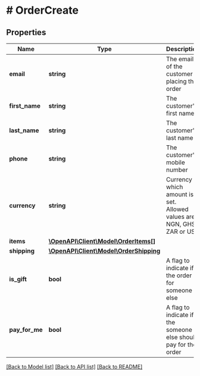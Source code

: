 # # OrderCreate

## Properties

Name | Type | Description | Notes
------------ | ------------- | ------------- | -------------
**email** | **string** | The email of the customer placing the order |
**first_name** | **string** | The customer&#39;s first name |
**last_name** | **string** | The customer&#39;s last name |
**phone** | **string** | The customer&#39;s mobile number |
**currency** | **string** | Currency in which amount is set. Allowed values are NGN, GHS, ZAR or USD |
**items** | [**\OpenAPI\Client\Model\OrderItems[]**](OrderItems.md) |  |
**shipping** | [**\OpenAPI\Client\Model\OrderShipping**](OrderShipping.md) |  |
**is_gift** | **bool** | A flag to indicate if the order is for someone else | [optional]
**pay_for_me** | **bool** | A flag to indicate if the someone else should pay for the order | [optional]

[[Back to Model list]](../../README.md#models) [[Back to API list]](../../README.md#endpoints) [[Back to README]](../../README.md)
